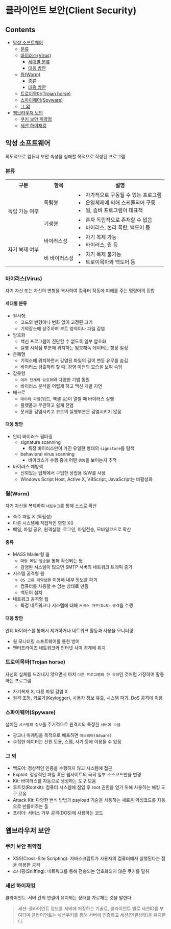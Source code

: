 클라이언트 보안(Client Security)
===

Contents
---

- [악성 소프트웨어](#악성-소프트웨어)
  - [분류](#분류)
  - [바이러스(Virus)](#바이러스virus)
    - [세대별 분류](#세대별-분류)
    - [대응 방안](#대응-방안)
  - [웜(Worm)](#웜worm)
    - [종류](#종류)
    - [대응 방안](#대응-방안1)
  - [트로이목마(Trojan horse)](#트로이목마trojan-horse)
  - [스파이웨어(Spyware)](#스파이웨어spyware)
  - [그 외](#그-외)
- [웹브라우저 보안](#웹브라우저-보안)
  - [쿠키 보안 취약점](#쿠키-보안-취약점)
  - [세션 하이재킹](#세션-하이재킹)

악성 소프트웨어
---

의도적으로 컴퓨터 보안 속성을 침해할 목적으로 작성된 프로그램

### 분류

<table>
  <tr><th>구분</th><th>항목</th><th>설명</th></tr>
  <tr>
    <td rowspan=2>독립 가능 여부</td>
    <td>독립형</td>
    <td>
      <li>자가적으로 구동될 수 있는 프로그램</li>
      <li>운영체제에 의해 스케줄되어 구동</li>
      <li>웜, 좀비 프로그램이 대표적</li>
    </td>
  </tr>
  <tr>
    <td>기생형</td>
    <td>
      <li>혼자 독립적으로 존재할 수 없음</li>
      <li>바이러스, 논리 폭탄, 백도어 등</li>
    </td>
  </tr>
  <tr>
    <td rowspan=2>자기 복제 여부</td>
    <td>바이러스성</td>
    <td>
      <li>자기 복제 가능</li>
      <li>바이러스, 웜 등</li>
    </td>
  </tr>
  <tr>
    <td>비 바이러스성</td>
    <td>
      <li>자기 복제 불가능</li>
      <li>트로이목마와 백도어 등</li>
    </td>
  </tr>
</table>

### 바이러스(Virus)

자기 자신 또는 자신의 변형을 복사하여 컴퓨터 작동에 피해를 주는 명령어의 집합

#### 세대별 분류

- 원시형
  - 코드의 변형이나 변화 없이 고정된 크기
  - 기억장소에 상주하며 부트 영역이나 파일 감염
- 암호화
  - 백신 프로그램이 진단할 수 없도록 일부 암호화
  - 실행 시작점 부분에 위치하는 암호해독 데이터는 항상 일정
- 은폐형
  - 기억소에 위치하면서 감염된 파일의 길이 변동 유무를 숨김
  - 바이러스 검출하려 할 때, 감염 이전의 모습을 보여 속임
- 갑옷형
  - `여러 단계의 암호화`와 다양한 기법 동원
  - 바이러스 분석을 어렵게 하고 백신 개발 지연
- 매크로
  - `데이터 파일`(워드, 엑셀 등)이 열릴 때 바이러스 실행
  - 플랫폼과 무관하고 쉽게 전염
  - 문서를 감염시키고 코드의 실행부분은 감염시키지 않음

#### 대응 방안

- 안티 바이러스 필터링
  - signature scanning
    - 특정 바이러스만이 가진 유일한 형태의 `signature`를 탐색
  - behavioral virus scanning
    - 바이러스가 수행 중에 어떤 `행동`을 보이는지 추적
- 바이러스 예방책
  - 신뢰있는 업체에서 구입한 상업용 S/W를 사용
  - Windows Script Host, Active X, VBScript, JavaScript는 비활성화

### 웜(Worm)

자기 자신을 복제하여 `네트워크`를 통해 스스로 확산

- 숙주 파일 X (독립성)
- 다른 시스템에 직접적인 영향 X()
- 메일, 파일 공유, 원격실행, 로그인, 파일전송, 모바일코드로 확산

#### 종류

- MASS Mailer형 웜
  - `대량 메일 발송`을 통해 확산되는 웜
  - 감염된 시스템이 많으면 SMTP 서버의 네트워크 트래픽 증가
- 시스템 공격형 웜
  - `OS 고유 취약점`을 이용해 내부 정보를 파괴
  - 컴퓨터를 사용할 수 없는 상태로 만듬
  - 백도어 설치
- 네트워크 공격형 웜
  - 특정 네트워크나 시스템에 대해 `서비스 거부(DoS) 공격`을 수행

#### 대응 방안

안티 바이러스를 통해서 제거하거나 네트워크 활동과 사용을 모니터링

- 웜 모니터링 소프트웨어를 통한 방어
- 엔터프라이즈 네트워크와 인터넷 사이 경계에 위치

### 트로이목마(Trojan horse)

자신의 실체를 드러내지 않으면서 마치 `다른 프로그램의 한 유형`인 것처럼 가장하여 활동하는 프로그램

- 자기복제 X, 다른 파일 감염 X
- 원격 조정, 키로거(Keylogger), 사용자 정보 유출, 시스템 파괴, DoS 공격에 이용

### 스파이웨어(Spyware)

설치된 `시스템의 정보`를 주기적으로 원격지의 특정한 `서버에 보냄`

- 광고나 마케팅을 목적으로 배포하면 `애드웨어(Adware)`
- 수집한 데이터는 신원 도용, 스팸, 사기 등에 이용될 수 있음

### 그 외

- 백도어: 정상적인 인증을 수행하지 않고 시스템에 접근
- Exploit: 정상적인 파일 혹은 웹사이트의 극히 일부 소스코드만을 변경
- Kit: 바이러스를 자동으로 생성하는 도구 모음
- 루트킷(Rootkit): 컴퓨터 시스템에 침입 후 root 권한을 얻기 위해 사용하는 해킹 도구 모음
- Attack Kit: 다양한 번식 방법과 payload 기술을 사용하는 새로운 악성코드를 자동으로 만들어주는 툴
- 프리더: 서비스 거부 공격(DOS)에 사용하는 코드

웹브라우저 보안
---

### 쿠키 보안 취약점

- XSS(Cross-Site Scripting): 자바스크립트가 사용자의 컴퓨터에서 실행된다는 점을 이용한 공격
- 스니핑(Sniffing): 네트워크를 통해 전송되는 암호화되지 않은 쿠키를 탈취


### 세션 하이재킹

클라이언트-서버 간의 연결이 유지되는 상태를 가로채는 것을 말한다.

> 세션: 클라이언트 정보를 서버에 저장하는 기술로, 클라이언트 별로 세션ID를 부여되며 클라이언트는 세션쿠키를 통해 서버에 인증하고 세션(연결상태)을 유지한다.
